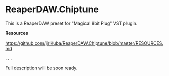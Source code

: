 # ReaperDAW.Chiptune
This is a ReaperDAW preset for "Magical 8bit Plug" VST plugin. 

**Resources**

https://github.com/jiriKuba/ReaperDAW.Chiptune/blob/master/RESOURCES.md

.
.
.

Full description will be soon ready.
